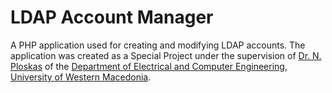 # LDAP Account Manager
A PHP application used for creating and modifying LDAP accounts.
The application was created as a Special Project under the supervision of [Dr. N. Ploskas](https://users.uowm.gr/nploskas) of the [Department of Electrical and Computer Engineering](https://ece.uowm.gr), [University of Western Macedonia](https://uowm.gr).
